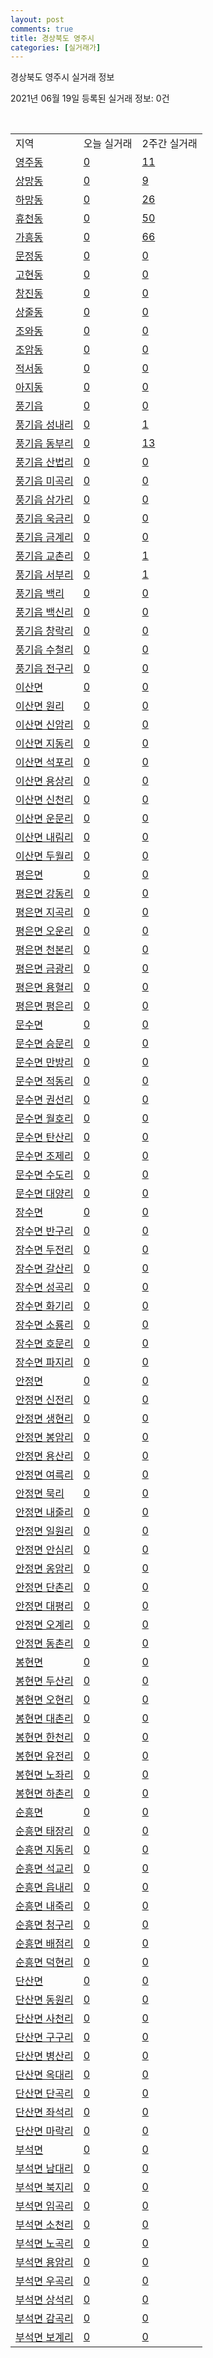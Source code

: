 ```yaml
---
layout: post
comments: true
title: 경상북도 영주시
categories: [실거래가]
---
```


경상북도 영주시 실거래 정보

2021년 06월 19일 등록된 실거래 정보: 0건

<script type="text/javascript">
  google.charts.load('current', {'packages':['corechart']});
  google.charts.setOnLoadCallback(drawChart);

  function drawChart() {
    var data = google.visualization.arrayToDataTable([['거래일', '매매', '전월세', '전매'], ['2021-02', 0, 1, 0], ['2021-03', 3, 0, 1], ['2021-04', 50, 5, 6], ['2021-05', 55, 8, 15], ['2021-06', 27, 3, 4]]);

    var options = {
      title: '최근 유형별 거래량 추이',
      legend: { position: 'bottom' }
    };

    var chart = new google.visualization.LineChart(document.getElementById('columnchart_material'));
    chart.draw(data, (options));
  }
</script>

<div id="columnchart_material" style="width: 450px; margin-left: -35px"></div>
<br>
<table class="sortable">
  <tr>
    <td>지역</td>
    <td>오늘 실거래</td>
    <td>2주간 실거래</td>
  </tr>

  
  <tr class="item">
    <td><a href="4721010100.html">영주동</a></td>
    <td><a href="4721010100.html">0</a></td>
    <td><a href="4721010100.html">11</a></td>
  </tr>
    

  <tr class="item">
    <td><a href="4721010200.html">상망동</a></td>
    <td><a href="4721010200.html">0</a></td>
    <td><a href="4721010200.html">9</a></td>
  </tr>
    

  <tr class="item">
    <td><a href="4721010300.html">하망동</a></td>
    <td><a href="4721010300.html">0</a></td>
    <td><a href="4721010300.html">26</a></td>
  </tr>
    

  <tr class="item">
    <td><a href="4721010400.html">휴천동</a></td>
    <td><a href="4721010400.html">0</a></td>
    <td><a href="4721010400.html">50</a></td>
  </tr>
    

  <tr class="item">
    <td><a href="4721010500.html">가흥동</a></td>
    <td><a href="4721010500.html">0</a></td>
    <td><a href="4721010500.html">66</a></td>
  </tr>
    

  <tr class="item">
    <td><a href="4721010600.html">문정동</a></td>
    <td><a href="4721010600.html">0</a></td>
    <td><a href="4721010600.html">0</a></td>
  </tr>
    

  <tr class="item">
    <td><a href="4721010700.html">고현동</a></td>
    <td><a href="4721010700.html">0</a></td>
    <td><a href="4721010700.html">0</a></td>
  </tr>
    

  <tr class="item">
    <td><a href="4721010800.html">창진동</a></td>
    <td><a href="4721010800.html">0</a></td>
    <td><a href="4721010800.html">0</a></td>
  </tr>
    

  <tr class="item">
    <td><a href="4721010900.html">상줄동</a></td>
    <td><a href="4721010900.html">0</a></td>
    <td><a href="4721010900.html">0</a></td>
  </tr>
    

  <tr class="item">
    <td><a href="4721011000.html">조와동</a></td>
    <td><a href="4721011000.html">0</a></td>
    <td><a href="4721011000.html">0</a></td>
  </tr>
    

  <tr class="item">
    <td><a href="4721011100.html">조암동</a></td>
    <td><a href="4721011100.html">0</a></td>
    <td><a href="4721011100.html">0</a></td>
  </tr>
    

  <tr class="item">
    <td><a href="4721011200.html">적서동</a></td>
    <td><a href="4721011200.html">0</a></td>
    <td><a href="4721011200.html">0</a></td>
  </tr>
    

  <tr class="item">
    <td><a href="4721011300.html">아지동</a></td>
    <td><a href="4721011300.html">0</a></td>
    <td><a href="4721011300.html">0</a></td>
  </tr>
    

  <tr class="item">
    <td><a href="4721025000.html">풍기읍</a></td>
    <td><a href="4721025000.html">0</a></td>
    <td><a href="4721025000.html">0</a></td>
  </tr>
    

  <tr class="item">
    <td><a href="4721025021.html">풍기읍 성내리</a></td>
    <td><a href="4721025021.html">0</a></td>
    <td><a href="4721025021.html">1</a></td>
  </tr>
    

  <tr class="item">
    <td><a href="4721025022.html">풍기읍 동부리</a></td>
    <td><a href="4721025022.html">0</a></td>
    <td><a href="4721025022.html">13</a></td>
  </tr>
    

  <tr class="item">
    <td><a href="4721025023.html">풍기읍 산법리</a></td>
    <td><a href="4721025023.html">0</a></td>
    <td><a href="4721025023.html">0</a></td>
  </tr>
    

  <tr class="item">
    <td><a href="4721025024.html">풍기읍 미곡리</a></td>
    <td><a href="4721025024.html">0</a></td>
    <td><a href="4721025024.html">0</a></td>
  </tr>
    

  <tr class="item">
    <td><a href="4721025025.html">풍기읍 삼가리</a></td>
    <td><a href="4721025025.html">0</a></td>
    <td><a href="4721025025.html">0</a></td>
  </tr>
    

  <tr class="item">
    <td><a href="4721025026.html">풍기읍 욱금리</a></td>
    <td><a href="4721025026.html">0</a></td>
    <td><a href="4721025026.html">0</a></td>
  </tr>
    

  <tr class="item">
    <td><a href="4721025027.html">풍기읍 금계리</a></td>
    <td><a href="4721025027.html">0</a></td>
    <td><a href="4721025027.html">0</a></td>
  </tr>
    

  <tr class="item">
    <td><a href="4721025028.html">풍기읍 교촌리</a></td>
    <td><a href="4721025028.html">0</a></td>
    <td><a href="4721025028.html">1</a></td>
  </tr>
    

  <tr class="item">
    <td><a href="4721025029.html">풍기읍 서부리</a></td>
    <td><a href="4721025029.html">0</a></td>
    <td><a href="4721025029.html">1</a></td>
  </tr>
    

  <tr class="item">
    <td><a href="4721025030.html">풍기읍 백리</a></td>
    <td><a href="4721025030.html">0</a></td>
    <td><a href="4721025030.html">0</a></td>
  </tr>
    

  <tr class="item">
    <td><a href="4721025031.html">풍기읍 백신리</a></td>
    <td><a href="4721025031.html">0</a></td>
    <td><a href="4721025031.html">0</a></td>
  </tr>
    

  <tr class="item">
    <td><a href="4721025032.html">풍기읍 창락리</a></td>
    <td><a href="4721025032.html">0</a></td>
    <td><a href="4721025032.html">0</a></td>
  </tr>
    

  <tr class="item">
    <td><a href="4721025033.html">풍기읍 수철리</a></td>
    <td><a href="4721025033.html">0</a></td>
    <td><a href="4721025033.html">0</a></td>
  </tr>
    

  <tr class="item">
    <td><a href="4721025034.html">풍기읍 전구리</a></td>
    <td><a href="4721025034.html">0</a></td>
    <td><a href="4721025034.html">0</a></td>
  </tr>
    

  <tr class="item">
    <td><a href="4721031000.html">이산면</a></td>
    <td><a href="4721031000.html">0</a></td>
    <td><a href="4721031000.html">0</a></td>
  </tr>
    

  <tr class="item">
    <td><a href="4721031021.html">이산면 원리</a></td>
    <td><a href="4721031021.html">0</a></td>
    <td><a href="4721031021.html">0</a></td>
  </tr>
    

  <tr class="item">
    <td><a href="4721031022.html">이산면 신암리</a></td>
    <td><a href="4721031022.html">0</a></td>
    <td><a href="4721031022.html">0</a></td>
  </tr>
    

  <tr class="item">
    <td><a href="4721031023.html">이산면 지동리</a></td>
    <td><a href="4721031023.html">0</a></td>
    <td><a href="4721031023.html">0</a></td>
  </tr>
    

  <tr class="item">
    <td><a href="4721031024.html">이산면 석포리</a></td>
    <td><a href="4721031024.html">0</a></td>
    <td><a href="4721031024.html">0</a></td>
  </tr>
    

  <tr class="item">
    <td><a href="4721031025.html">이산면 용상리</a></td>
    <td><a href="4721031025.html">0</a></td>
    <td><a href="4721031025.html">0</a></td>
  </tr>
    

  <tr class="item">
    <td><a href="4721031026.html">이산면 신천리</a></td>
    <td><a href="4721031026.html">0</a></td>
    <td><a href="4721031026.html">0</a></td>
  </tr>
    

  <tr class="item">
    <td><a href="4721031027.html">이산면 운문리</a></td>
    <td><a href="4721031027.html">0</a></td>
    <td><a href="4721031027.html">0</a></td>
  </tr>
    

  <tr class="item">
    <td><a href="4721031028.html">이산면 내림리</a></td>
    <td><a href="4721031028.html">0</a></td>
    <td><a href="4721031028.html">0</a></td>
  </tr>
    

  <tr class="item">
    <td><a href="4721031029.html">이산면 두월리</a></td>
    <td><a href="4721031029.html">0</a></td>
    <td><a href="4721031029.html">0</a></td>
  </tr>
    

  <tr class="item">
    <td><a href="4721032000.html">평은면</a></td>
    <td><a href="4721032000.html">0</a></td>
    <td><a href="4721032000.html">0</a></td>
  </tr>
    

  <tr class="item">
    <td><a href="4721032021.html">평은면 강동리</a></td>
    <td><a href="4721032021.html">0</a></td>
    <td><a href="4721032021.html">0</a></td>
  </tr>
    

  <tr class="item">
    <td><a href="4721032022.html">평은면 지곡리</a></td>
    <td><a href="4721032022.html">0</a></td>
    <td><a href="4721032022.html">0</a></td>
  </tr>
    

  <tr class="item">
    <td><a href="4721032023.html">평은면 오운리</a></td>
    <td><a href="4721032023.html">0</a></td>
    <td><a href="4721032023.html">0</a></td>
  </tr>
    

  <tr class="item">
    <td><a href="4721032024.html">평은면 천본리</a></td>
    <td><a href="4721032024.html">0</a></td>
    <td><a href="4721032024.html">0</a></td>
  </tr>
    

  <tr class="item">
    <td><a href="4721032025.html">평은면 금광리</a></td>
    <td><a href="4721032025.html">0</a></td>
    <td><a href="4721032025.html">0</a></td>
  </tr>
    

  <tr class="item">
    <td><a href="4721032026.html">평은면 용혈리</a></td>
    <td><a href="4721032026.html">0</a></td>
    <td><a href="4721032026.html">0</a></td>
  </tr>
    

  <tr class="item">
    <td><a href="4721032027.html">평은면 평은리</a></td>
    <td><a href="4721032027.html">0</a></td>
    <td><a href="4721032027.html">0</a></td>
  </tr>
    

  <tr class="item">
    <td><a href="4721033000.html">문수면</a></td>
    <td><a href="4721033000.html">0</a></td>
    <td><a href="4721033000.html">0</a></td>
  </tr>
    

  <tr class="item">
    <td><a href="4721033021.html">문수면 승문리</a></td>
    <td><a href="4721033021.html">0</a></td>
    <td><a href="4721033021.html">0</a></td>
  </tr>
    

  <tr class="item">
    <td><a href="4721033022.html">문수면 만방리</a></td>
    <td><a href="4721033022.html">0</a></td>
    <td><a href="4721033022.html">0</a></td>
  </tr>
    

  <tr class="item">
    <td><a href="4721033023.html">문수면 적동리</a></td>
    <td><a href="4721033023.html">0</a></td>
    <td><a href="4721033023.html">0</a></td>
  </tr>
    

  <tr class="item">
    <td><a href="4721033024.html">문수면 권선리</a></td>
    <td><a href="4721033024.html">0</a></td>
    <td><a href="4721033024.html">0</a></td>
  </tr>
    

  <tr class="item">
    <td><a href="4721033025.html">문수면 월호리</a></td>
    <td><a href="4721033025.html">0</a></td>
    <td><a href="4721033025.html">0</a></td>
  </tr>
    

  <tr class="item">
    <td><a href="4721033027.html">문수면 탄산리</a></td>
    <td><a href="4721033027.html">0</a></td>
    <td><a href="4721033027.html">0</a></td>
  </tr>
    

  <tr class="item">
    <td><a href="4721033028.html">문수면 조제리</a></td>
    <td><a href="4721033028.html">0</a></td>
    <td><a href="4721033028.html">0</a></td>
  </tr>
    

  <tr class="item">
    <td><a href="4721033029.html">문수면 수도리</a></td>
    <td><a href="4721033029.html">0</a></td>
    <td><a href="4721033029.html">0</a></td>
  </tr>
    

  <tr class="item">
    <td><a href="4721033030.html">문수면 대양리</a></td>
    <td><a href="4721033030.html">0</a></td>
    <td><a href="4721033030.html">0</a></td>
  </tr>
    

  <tr class="item">
    <td><a href="4721034000.html">장수면</a></td>
    <td><a href="4721034000.html">0</a></td>
    <td><a href="4721034000.html">0</a></td>
  </tr>
    

  <tr class="item">
    <td><a href="4721034021.html">장수면 반구리</a></td>
    <td><a href="4721034021.html">0</a></td>
    <td><a href="4721034021.html">0</a></td>
  </tr>
    

  <tr class="item">
    <td><a href="4721034022.html">장수면 두전리</a></td>
    <td><a href="4721034022.html">0</a></td>
    <td><a href="4721034022.html">0</a></td>
  </tr>
    

  <tr class="item">
    <td><a href="4721034023.html">장수면 갈산리</a></td>
    <td><a href="4721034023.html">0</a></td>
    <td><a href="4721034023.html">0</a></td>
  </tr>
    

  <tr class="item">
    <td><a href="4721034024.html">장수면 성곡리</a></td>
    <td><a href="4721034024.html">0</a></td>
    <td><a href="4721034024.html">0</a></td>
  </tr>
    

  <tr class="item">
    <td><a href="4721034025.html">장수면 화기리</a></td>
    <td><a href="4721034025.html">0</a></td>
    <td><a href="4721034025.html">0</a></td>
  </tr>
    

  <tr class="item">
    <td><a href="4721034026.html">장수면 소룡리</a></td>
    <td><a href="4721034026.html">0</a></td>
    <td><a href="4721034026.html">0</a></td>
  </tr>
    

  <tr class="item">
    <td><a href="4721034027.html">장수면 호문리</a></td>
    <td><a href="4721034027.html">0</a></td>
    <td><a href="4721034027.html">0</a></td>
  </tr>
    

  <tr class="item">
    <td><a href="4721034028.html">장수면 파지리</a></td>
    <td><a href="4721034028.html">0</a></td>
    <td><a href="4721034028.html">0</a></td>
  </tr>
    

  <tr class="item">
    <td><a href="4721035000.html">안정면</a></td>
    <td><a href="4721035000.html">0</a></td>
    <td><a href="4721035000.html">0</a></td>
  </tr>
    

  <tr class="item">
    <td><a href="4721035021.html">안정면 신전리</a></td>
    <td><a href="4721035021.html">0</a></td>
    <td><a href="4721035021.html">0</a></td>
  </tr>
    

  <tr class="item">
    <td><a href="4721035022.html">안정면 생현리</a></td>
    <td><a href="4721035022.html">0</a></td>
    <td><a href="4721035022.html">0</a></td>
  </tr>
    

  <tr class="item">
    <td><a href="4721035023.html">안정면 봉암리</a></td>
    <td><a href="4721035023.html">0</a></td>
    <td><a href="4721035023.html">0</a></td>
  </tr>
    

  <tr class="item">
    <td><a href="4721035024.html">안정면 용산리</a></td>
    <td><a href="4721035024.html">0</a></td>
    <td><a href="4721035024.html">0</a></td>
  </tr>
    

  <tr class="item">
    <td><a href="4721035025.html">안정면 여륵리</a></td>
    <td><a href="4721035025.html">0</a></td>
    <td><a href="4721035025.html">0</a></td>
  </tr>
    

  <tr class="item">
    <td><a href="4721035026.html">안정면 묵리</a></td>
    <td><a href="4721035026.html">0</a></td>
    <td><a href="4721035026.html">0</a></td>
  </tr>
    

  <tr class="item">
    <td><a href="4721035027.html">안정면 내줄리</a></td>
    <td><a href="4721035027.html">0</a></td>
    <td><a href="4721035027.html">0</a></td>
  </tr>
    

  <tr class="item">
    <td><a href="4721035028.html">안정면 일원리</a></td>
    <td><a href="4721035028.html">0</a></td>
    <td><a href="4721035028.html">0</a></td>
  </tr>
    

  <tr class="item">
    <td><a href="4721035029.html">안정면 안심리</a></td>
    <td><a href="4721035029.html">0</a></td>
    <td><a href="4721035029.html">0</a></td>
  </tr>
    

  <tr class="item">
    <td><a href="4721035030.html">안정면 옹암리</a></td>
    <td><a href="4721035030.html">0</a></td>
    <td><a href="4721035030.html">0</a></td>
  </tr>
    

  <tr class="item">
    <td><a href="4721035031.html">안정면 단촌리</a></td>
    <td><a href="4721035031.html">0</a></td>
    <td><a href="4721035031.html">0</a></td>
  </tr>
    

  <tr class="item">
    <td><a href="4721035032.html">안정면 대평리</a></td>
    <td><a href="4721035032.html">0</a></td>
    <td><a href="4721035032.html">0</a></td>
  </tr>
    

  <tr class="item">
    <td><a href="4721035033.html">안정면 오계리</a></td>
    <td><a href="4721035033.html">0</a></td>
    <td><a href="4721035033.html">0</a></td>
  </tr>
    

  <tr class="item">
    <td><a href="4721035034.html">안정면 동촌리</a></td>
    <td><a href="4721035034.html">0</a></td>
    <td><a href="4721035034.html">0</a></td>
  </tr>
    

  <tr class="item">
    <td><a href="4721036000.html">봉현면</a></td>
    <td><a href="4721036000.html">0</a></td>
    <td><a href="4721036000.html">0</a></td>
  </tr>
    

  <tr class="item">
    <td><a href="4721036021.html">봉현면 두산리</a></td>
    <td><a href="4721036021.html">0</a></td>
    <td><a href="4721036021.html">0</a></td>
  </tr>
    

  <tr class="item">
    <td><a href="4721036022.html">봉현면 오현리</a></td>
    <td><a href="4721036022.html">0</a></td>
    <td><a href="4721036022.html">0</a></td>
  </tr>
    

  <tr class="item">
    <td><a href="4721036023.html">봉현면 대촌리</a></td>
    <td><a href="4721036023.html">0</a></td>
    <td><a href="4721036023.html">0</a></td>
  </tr>
    

  <tr class="item">
    <td><a href="4721036024.html">봉현면 한천리</a></td>
    <td><a href="4721036024.html">0</a></td>
    <td><a href="4721036024.html">0</a></td>
  </tr>
    

  <tr class="item">
    <td><a href="4721036025.html">봉현면 유전리</a></td>
    <td><a href="4721036025.html">0</a></td>
    <td><a href="4721036025.html">0</a></td>
  </tr>
    

  <tr class="item">
    <td><a href="4721036026.html">봉현면 노좌리</a></td>
    <td><a href="4721036026.html">0</a></td>
    <td><a href="4721036026.html">0</a></td>
  </tr>
    

  <tr class="item">
    <td><a href="4721036027.html">봉현면 하촌리</a></td>
    <td><a href="4721036027.html">0</a></td>
    <td><a href="4721036027.html">0</a></td>
  </tr>
    

  <tr class="item">
    <td><a href="4721037000.html">순흥면</a></td>
    <td><a href="4721037000.html">0</a></td>
    <td><a href="4721037000.html">0</a></td>
  </tr>
    

  <tr class="item">
    <td><a href="4721037021.html">순흥면 태장리</a></td>
    <td><a href="4721037021.html">0</a></td>
    <td><a href="4721037021.html">0</a></td>
  </tr>
    

  <tr class="item">
    <td><a href="4721037022.html">순흥면 지동리</a></td>
    <td><a href="4721037022.html">0</a></td>
    <td><a href="4721037022.html">0</a></td>
  </tr>
    

  <tr class="item">
    <td><a href="4721037023.html">순흥면 석교리</a></td>
    <td><a href="4721037023.html">0</a></td>
    <td><a href="4721037023.html">0</a></td>
  </tr>
    

  <tr class="item">
    <td><a href="4721037024.html">순흥면 읍내리</a></td>
    <td><a href="4721037024.html">0</a></td>
    <td><a href="4721037024.html">0</a></td>
  </tr>
    

  <tr class="item">
    <td><a href="4721037025.html">순흥면 내죽리</a></td>
    <td><a href="4721037025.html">0</a></td>
    <td><a href="4721037025.html">0</a></td>
  </tr>
    

  <tr class="item">
    <td><a href="4721037026.html">순흥면 청구리</a></td>
    <td><a href="4721037026.html">0</a></td>
    <td><a href="4721037026.html">0</a></td>
  </tr>
    

  <tr class="item">
    <td><a href="4721037027.html">순흥면 배점리</a></td>
    <td><a href="4721037027.html">0</a></td>
    <td><a href="4721037027.html">0</a></td>
  </tr>
    

  <tr class="item">
    <td><a href="4721037028.html">순흥면 덕현리</a></td>
    <td><a href="4721037028.html">0</a></td>
    <td><a href="4721037028.html">0</a></td>
  </tr>
    

  <tr class="item">
    <td><a href="4721038000.html">단산면</a></td>
    <td><a href="4721038000.html">0</a></td>
    <td><a href="4721038000.html">0</a></td>
  </tr>
    

  <tr class="item">
    <td><a href="4721038021.html">단산면 동원리</a></td>
    <td><a href="4721038021.html">0</a></td>
    <td><a href="4721038021.html">0</a></td>
  </tr>
    

  <tr class="item">
    <td><a href="4721038022.html">단산면 사천리</a></td>
    <td><a href="4721038022.html">0</a></td>
    <td><a href="4721038022.html">0</a></td>
  </tr>
    

  <tr class="item">
    <td><a href="4721038023.html">단산면 구구리</a></td>
    <td><a href="4721038023.html">0</a></td>
    <td><a href="4721038023.html">0</a></td>
  </tr>
    

  <tr class="item">
    <td><a href="4721038024.html">단산면 병산리</a></td>
    <td><a href="4721038024.html">0</a></td>
    <td><a href="4721038024.html">0</a></td>
  </tr>
    

  <tr class="item">
    <td><a href="4721038025.html">단산면 옥대리</a></td>
    <td><a href="4721038025.html">0</a></td>
    <td><a href="4721038025.html">0</a></td>
  </tr>
    

  <tr class="item">
    <td><a href="4721038026.html">단산면 단곡리</a></td>
    <td><a href="4721038026.html">0</a></td>
    <td><a href="4721038026.html">0</a></td>
  </tr>
    

  <tr class="item">
    <td><a href="4721038027.html">단산면 좌석리</a></td>
    <td><a href="4721038027.html">0</a></td>
    <td><a href="4721038027.html">0</a></td>
  </tr>
    

  <tr class="item">
    <td><a href="4721038028.html">단산면 마락리</a></td>
    <td><a href="4721038028.html">0</a></td>
    <td><a href="4721038028.html">0</a></td>
  </tr>
    

  <tr class="item">
    <td><a href="4721039000.html">부석면</a></td>
    <td><a href="4721039000.html">0</a></td>
    <td><a href="4721039000.html">0</a></td>
  </tr>
    

  <tr class="item">
    <td><a href="4721039021.html">부석면 남대리</a></td>
    <td><a href="4721039021.html">0</a></td>
    <td><a href="4721039021.html">0</a></td>
  </tr>
    

  <tr class="item">
    <td><a href="4721039022.html">부석면 북지리</a></td>
    <td><a href="4721039022.html">0</a></td>
    <td><a href="4721039022.html">0</a></td>
  </tr>
    

  <tr class="item">
    <td><a href="4721039023.html">부석면 임곡리</a></td>
    <td><a href="4721039023.html">0</a></td>
    <td><a href="4721039023.html">0</a></td>
  </tr>
    

  <tr class="item">
    <td><a href="4721039024.html">부석면 소천리</a></td>
    <td><a href="4721039024.html">0</a></td>
    <td><a href="4721039024.html">0</a></td>
  </tr>
    

  <tr class="item">
    <td><a href="4721039025.html">부석면 노곡리</a></td>
    <td><a href="4721039025.html">0</a></td>
    <td><a href="4721039025.html">0</a></td>
  </tr>
    

  <tr class="item">
    <td><a href="4721039026.html">부석면 용암리</a></td>
    <td><a href="4721039026.html">0</a></td>
    <td><a href="4721039026.html">0</a></td>
  </tr>
    

  <tr class="item">
    <td><a href="4721039027.html">부석면 우곡리</a></td>
    <td><a href="4721039027.html">0</a></td>
    <td><a href="4721039027.html">0</a></td>
  </tr>
    

  <tr class="item">
    <td><a href="4721039028.html">부석면 상석리</a></td>
    <td><a href="4721039028.html">0</a></td>
    <td><a href="4721039028.html">0</a></td>
  </tr>
    

  <tr class="item">
    <td><a href="4721039029.html">부석면 감곡리</a></td>
    <td><a href="4721039029.html">0</a></td>
    <td><a href="4721039029.html">0</a></td>
  </tr>
    

  <tr class="item">
    <td><a href="4721039030.html">부석면 보계리</a></td>
    <td><a href="4721039030.html">0</a></td>
    <td><a href="4721039030.html">0</a></td>
  </tr>
    


</table>


    